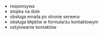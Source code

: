 - responsywa
- stopka na dole
- obsługa emaila po stronie serwera
- obsługa błędów w formularzu kontaktowym
- ostylowanie kontaktów
